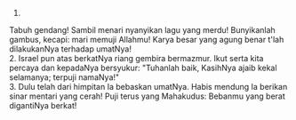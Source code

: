 1.
Tabuh gendang! Sambil menari nyanyikan lagu yang merdu!
Bunyikanlah gambus, kecapi: mari memuji Allahmu!
Karya besar yang agung benar t'lah dilakukanNya terhadap umatNya!
<br>
2.
Israel pun atas berkatNya riang gembira bermazmur. Ikut serta
kita percaya dan kepadaNya bersyukur: "Tuhanlah baik,
KasihNya ajaib kekal selamanya; terpuji namaNya!"
<br>
3.
Dulu telah dari himpitan Ia bebaskan umatNya. Habis mendung
Ia berikan sinar mentari yang cerah! Puji terus yang Mahakudus:
Bebanmu yang berat digantiNya berkat!